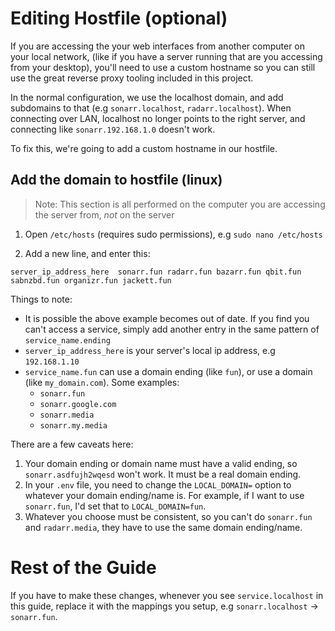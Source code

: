 # Editing Hostfile (optional)

If you are accessing the your web interfaces from another computer on your local network, (like if you have a server running that are you accessing from your desktop), you'll need to use a custom hostname so you can still use the great reverse proxy tooling included in this project.

In the normal configuration, we use the localhost domain, and add subdomains to that (e.g `sonarr.localhost`, `radarr.localhost`).
When connecting over LAN, localhost no longer points to the right server, and connecting like `sonarr.192.168.1.0` doesn't work.

To fix this, we're going to add a custom hostname in our hostfile.

## Add the domain to hostfile (linux)

> Note: This section is all performed on the computer you are accessing the server from, _not_ on the server

1. Open `/etc/hosts` (requires sudo permissions), e.g `sudo nano /etc/hosts`

2. Add a new line, and enter this:

```
server_ip_address_here  sonarr.fun radarr.fun bazarr.fun qbit.fun sabnzbd.fun organizr.fun jackett.fun
```

Things to note:

- It is possible the above example becomes out of date. If you find you can't access a service, simply add another entry in the same pattern of `service_name.ending`
- `server_ip_address_here` is your server's local ip address, e.g `192.168.1.10`
- `service_name.fun` can use a domain ending (like `fun`), or use a domain (like `my_domain.com`). Some examples:
  - `sonarr.fun`
  - `sonarr.google.com`
  - `sonarr.media`
  - `sonarr.my.media`

There are a few caveats here:

1. Your domain ending or domain name must have a valid ending, so `sonarr.asdfujh2wqesd` won't work. It must be a real domain ending.
2. In your `.env` file, you need to change the `LOCAL_DOMAIN=` option to whatever your domain ending/name is. For example, if I want to use `sonarr.fun`, I'd set that to `LOCAL_DOMAIN=fun`.
3. Whatever you choose must be consistent, so you can't do `sonarr.fun` and `radarr.media`, they have to use the same domain ending/name.

# Rest of the Guide

If you have to make these changes, whenever you see `service.localhost` in this guide, replace it with the mappings you setup, e.g `sonarr.localhost` -> `sonarr.fun`.
